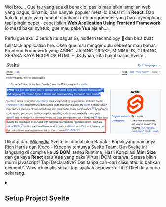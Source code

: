 Woi bro..., Gue tau yang ada di benak lo, pas lo mau bikin tampilan web yang bagus, dinamis, dan banyak populer mesti lo bakal milih **React**. Dan kalo lo pingin yang mudah dipahami oleh programmer yang baru nyemplung tapi pingin cepet - cepet bikin **Web Application Using Frontend Framework** lo mesti bakal nyletuk, gue mau pake **Vue** aja ah....

Perlu gue akui 2 benda itu bagus 👍, modern technology 🤖 dan bisa buat fullstack application bro. Okeh gue mau minggir dulu sebentar mau bahas Frontend Framework yang ASING, JARANG DIPAKE, MINIMALIS, CURANG, SERASA KAYA NGOPLOS HTML + JS. Iyaaa, kita bakal bahas Svelte.

<img class="img-fluid" alt="image" src="https://raw.githubusercontent.com/feri-irawansyah/docs/refs/heads/main/get-started-svelte/public/svelte-wiki-1.png" />

Dikutip dari <a href="https://en.wikipedia.org/wiki/Svelte" target="_blank">Wikipedia</a> Svelte ini dibuat oleh Bapak - Bapak yang namanya <a href="https://x.com/rich_harris" target="_blank">Rich Harris</a> dan Kroco - Krocony tentunya Svelte Team. Dan Svelte ini langsung di compile ke **JS DOM**, tanpa Runtime, Hasil Kompilasi **Mini Size** dan ga kaya **React** atau **Vue** yang pake Virtual DOM katanya. Serasa bikin murni javascript? Tapi Declarative? Dan tanpa cari-cari class atau id bahkan element?. Wow minimalis sekali tapi apakah sepowerfull itu? Okeh kita coba sekarang.

<details>
<summary><h2>Setup Project Svelte</h2></summary>

Pertama lo coba ketikan di mesin pencarian lo `Svelte` atau pergi aja ke alamat <a href="https://svelte.dev" target="_blank">https://svelte.dev</a> lalu ke pergi ke <a href="https://svelte.dev/docs/svelte/overview" target="_blank">docs Svelte</a>. Atau silahkan coba - coba main disitu, asal jangan tersesat dijalan Pidana, Kejahatan dan Korupsi. 

<img class="img-fluid" alt="image" src="https://raw.githubusercontent.com/feri-irawansyah/docs/refs/heads/main/get-started-svelte/public/docs-svelte.png" />


</details>

